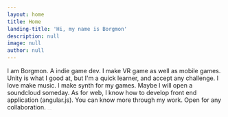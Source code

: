 ```yaml
---
layout: home
title: Home
landing-title: 'Hi, my name is Borgmon'
description: null
image: null
author: null
---
```


I am Borgmon. A indie game dev. I make VR game as well as mobile games. Unity is what I good at, but I'm a quick learner, and accept any challenge. I love make music. I make synth for my games. Maybe I will open a soundcloud someday. As for web, I know how to develop front end application (angular.js). You can know more through my work. Open for any collaboration. 
<img src="assets/images/email.jpg" alt="" width="10">